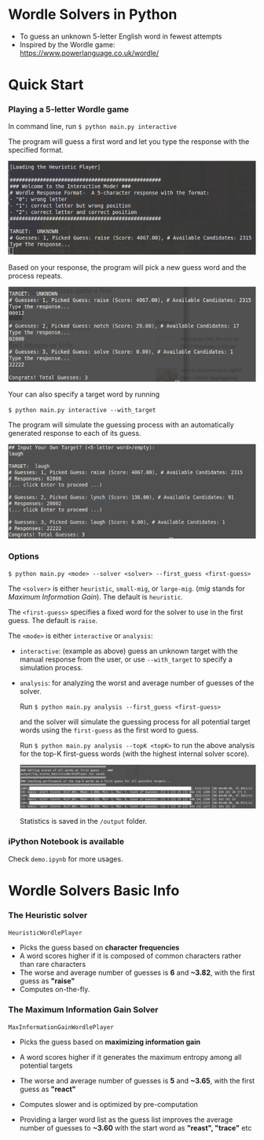 # Wordle Solvers in Python

- To guess an unknown 5-letter English word in fewest attempts
- Inspired by the Wordle game: https://www.powerlanguage.co.uk/wordle/



# Quick Start

### Playing a 5-letter Wordle game

In command line, run `$ python main.py interactive`

The program will guess a first word and let you type the response with the specified format. 

![Interactively guess a word](img/interactive_unknown_target.png)

Based on your response, the program will pick a new guess word and the process repeats.

![Interactively guess a word](img/interactive_unknown_target2.png)

Your can also specify a target word by running

``$ python main.py interactive --with_target``

The program will simulate the guessing process with an automatically generated response to each of its guess.  

![Simulation](img/interactive_with_target.png)



### Options

``$ python main.py <mode> --solver <solver> --first_guess <first-guess>``

The ``<solver>``  is either ``heuristic``, ``small-mig``, or ``large-mig``.  (*mig* stands for *Maximum Information Gain*). The default is ``heuristic``.

The ``<first-guess>`` specifies a fixed word for the solver to use in the first guess. The default is ``raise``. 

The ``<mode>`` is either ``interactive`` or ``analysis``:

- ``interactive``: (example as above) guess an unknown target with the manual response from the user, or use ``--with_target`` to specify a simulation process.

- ``analysis``: for analyzing the worst and average number of guesses of the solver. 

  Run ``$ python main.py analysis --first_guess <first-guess>``  

  and the solver will simulate the guessing process for all potential target words using the `first-guess` as the first word to guess. 

  Run ``$ python main.py analysis --topK <topK>`` to run the above analysis for the top-K first-guess words (with the highest internal solver score). 

  ![Analysis](img/analysis_topK.png)

  Statistics is saved in the ``/output`` folder.



### iPython Notebook is available

Check ``demo.ipynb`` for more usages.



# Wordle Solvers Basic Info

### The Heuristic solver 

``HeuristicWordlePlayer``

- Picks the guess based on **character frequencies**
- A word scores higher if it is composed of common characters rather than rare characters
- The worse and average number of guesses is **6** and **~3.82**, with the first guess as **"raise"**
- Computes on-the-fly. 

### The Maximum Information Gain Solver 

``MaxInformationGainWordlePlayer``

- Picks the guess based on **maximizing information gain**

- A word scores higher if it generates the maximum entropy among all potential targets

- The worse and average number of guesses is **5** and **~3.65**, with the first guess as **"react"**

- Computes slower and is optimized by pre-computation

- Providing a larger word list as the guess list improves the average number of guesses to **~3.60** with the start word as **"reast", "trace"** etc

  
